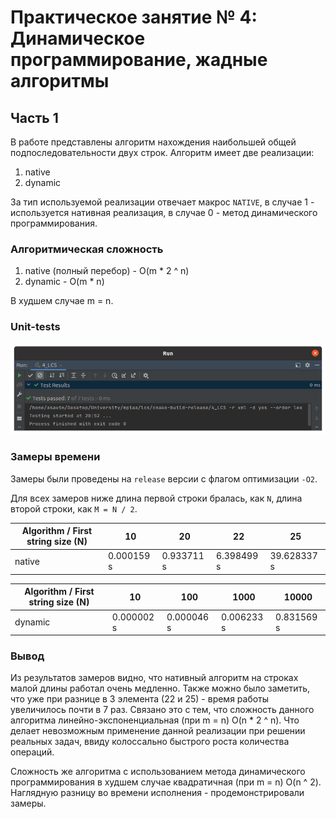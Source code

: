 # Практическое занятие № 4: Динамическое программирование, жадные алгоритмы

## Часть 1

В работе представлены алгоритм нахождения наибольшей общей подпоследовательности двух строк.
Алгоритм имеет две реализации:
1) native 
2) dynamic

За тип используемой реализации отвечает макрос `NATIVE`, в случае 1 - используется нативная реализация, в случае 0 -
метод динамического программирования.

### Алгоритмическая сложность

1) native (полный перебор) - O(m * 2 ^ n)
2) dynamic - O(m * n) 

В худшем случае m = n.

### Unit-tests

![tests](./images/unit_tests.png)

### Замеры времени

Замеры были проведены на `release` версии с флагом оптимизации `-O2`.

Для всех замеров ниже длина первой строки бралась, как `N`, длина второй строки, как `M = N / 2`.

| Algorithm / First string size (N) | 10         | 20         | 22         | 25          | 
|-----------------------------------|------------|------------|------------|-------------|
| native                            | 0.000159 s | 0.933711 s | 6.398499 s | 39.628337 s |

| Algorithm / First string size (N) | 10         | 100        | 1000       | 10000       | 
|-----------------------------------|------------|------------|------------|-------------|
| dynamic                           | 0.000002 s | 0.000046 s | 0.006233 s | 0.831569  s |

### Вывод

Из результатов замеров видно, что нативный алгоритм на строках малой длины работал очень медленно.
Также можно было заметить, что уже при разнице в 3 элемента (22 и 25) - время работы увеличилось почти в 7 раз.
Связано это с тем, что сложность данного алгоритма линейно-экспоненциальная (при m = n)  O(n * 2 ^ n). Что делает
невозможным применение данной реализации при решении реальных задач, ввиду колоссально быстрого роста количества
операций. 

Сложность же алгоритма с использованием метода динамического программирования в худшем случае квадратичная (при m = n)
O(n ^ 2). Наглядную разницу во времени исполнения - продемонстрировали замеры.

